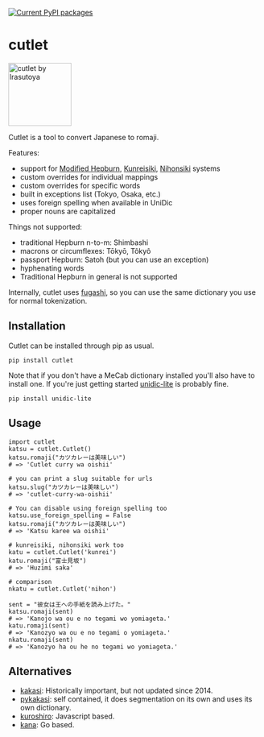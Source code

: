 [![Current PyPI packages](https://badge.fury.io/py/cutlet.svg)](https://pypi.org/project/cutlet/)

# cutlet

<img src="https://github.com/polm/cutlet/raw/master/cutlet.png" width=125 height=125 alt="cutlet by Irasutoya" />

Cutlet is a tool to convert Japanese to romaji.

Features:

- support for [Modified Hepburn](https://en.wikipedia.org/wiki/Hepburn_romanization), [Kunreisiki](https://en.wikipedia.org/wiki/Kunrei-shiki_romanization), [Nihonsiki](https://en.wikipedia.org/wiki/Nihon-shiki_romanization) systems
- custom overrides for individual mappings
- custom overrides for specific words
- built in exceptions list (Tokyo, Osaka, etc.)
- uses foreign spelling when available in UniDic
- proper nouns are capitalized

Things not supported:

- traditional Hepburn n-to-m: Shimbashi
- macrons or circumflexes: Tōkyō, Tôkyô
- passport Hepburn: Satoh (but you can use an exception)
- hyphenating words
- Traditional Hepburn in general is not supported

Internally, cutlet uses [fugashi](https://github.com/polm/fugashi), so you can
use the same dictionary you use for normal tokenization.

## Installation

Cutlet can be installed through pip as usual.

    pip install cutlet

Note that if you don't have a MeCab dictionary installed you'll also have to
install one. If you're just getting started
[unidic-lite](https://github.com/polm/unidic-lite) is probably fine. 

    pip install unidic-lite

## Usage

    import cutlet
    katsu = cutlet.Cutlet()
    katsu.romaji("カツカレーは美味しい")
    # => 'Cutlet curry wa oishii'

    # you can print a slug suitable for urls
    katsu.slug("カツカレーは美味しい")
    # => 'cutlet-curry-wa-oishii'

    # You can disable using foreign spelling too
    katsu.use_foreign_spelling = False
    katsu.romaji("カツカレーは美味しい")
    # => 'Katsu karee wa oishii'

    # kunreisiki, nihonsiki work too
    katu = cutlet.Cutlet('kunrei')
    katu.romaji("富士見坂")
    # => 'Huzimi saka'

    # comparison
    nkatu = cutlet.Cutlet('nihon')

    sent = "彼女は王への手紙を読み上げた。"
    katsu.romaji(sent)
    # => 'Kanojo wa ou e no tegami wo yomiageta.'
    katu.romaji(sent)
    # => 'Kanozyo wa ou e no tegami o yomiageta.'
    nkatu.romaji(sent)
    # => 'Kanozyo ha ou he no tegami wo yomiageta.'

## Alternatives

- [kakasi](http://kakasi.namazu.org/index.html.ja): Historically important, but not updated since 2014. 
- [pykakasi](https://github.com/miurahr/pykakasi): self contained, it does segmentation on its own and uses its own dictionary.
- [kuroshiro](https://github.com/hexenq/kuroshiro): Javascript based.
- [kana](https://github.com/gojp/kana): Go based.

